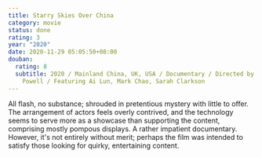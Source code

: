 ```yaml
---
title: Starry Skies Over China
category: movie
status: done
rating: 3
year: "2020"
date: 2020-11-29 05:05:50+08:00
douban:
  rating: 8
  subtitle: 2020 / Mainland China, UK, USA / Documentary / Directed by Anthony
    Powell / Featuring Ai Lun, Mark Chao, Sarah Clarkson
---
```


All flash, no substance; shrouded in pretentious mystery with little to offer. The arrangement of actors feels overly contrived, and the technology seems to serve more as a showcase than supporting the content, comprising mostly pompous displays. A rather impatient documentary. However, it's not entirely without merit; perhaps the film was intended to satisfy those looking for quirky, entertaining content.
